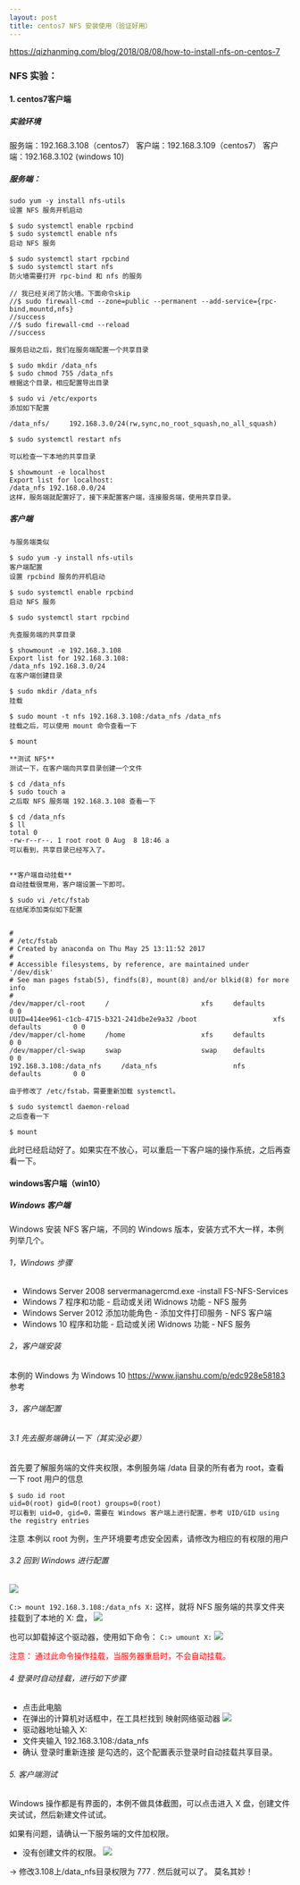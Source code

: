 ```yaml
---
layout: post
title: centos7 NFS 安装使用（验证好用）
---
```



https://qizhanming.com/blog/2018/08/08/how-to-install-nfs-on-centos-7
### NFS 实验：
#### 1. centos7客户端
##### 实验环境
服务端：192.168.3.108（centos7）
客户端：192.168.3.109（centos7）
客户端：192.168.3.102 (windows 10)

##### 服务端：
```
sudo yum -y install nfs-utils
设置 NFS 服务开机启动

$ sudo systemctl enable rpcbind
$ sudo systemctl enable nfs
启动 NFS 服务

$ sudo systemctl start rpcbind
$ sudo systemctl start nfs
防火墙需要打开 rpc-bind 和 nfs 的服务

// 我已经关闭了防火墙。下面命令skip
//$ sudo firewall-cmd --zone=public --permanent --add-service={rpc-bind,mountd,nfs}
//success
//$ sudo firewall-cmd --reload
//success

服务启动之后，我们在服务端配置一个共享目录

$ sudo mkdir /data_nfs
$ sudo chmod 755 /data_nfs
根据这个目录，相应配置导出目录

$ sudo vi /etc/exports
添加如下配置

/data_nfs/     192.168.3.0/24(rw,sync,no_root_squash,no_all_squash)

$ sudo systemctl restart nfs

可以检查一下本地的共享目录

$ showmount -e localhost
Export list for localhost:
/data_nfs 192.168.0.0/24
这样，服务端就配置好了，接下来配置客户端，连接服务端，使用共享目录。
```

##### 客户端
```
与服务端类似

$ sudo yum -y install nfs-utils
客户端配置
设置 rpcbind 服务的开机启动

$ sudo systemctl enable rpcbind
启动 NFS 服务

$ sudo systemctl start rpcbind

先查服务端的共享目录

$ showmount -e 192.168.3.108
Export list for 192.168.3.108:
/data_nfs 192.168.3.0/24
在客户端创建目录

$ sudo mkdir /data_nfs
挂载

$ sudo mount -t nfs 192.168.3.108:/data_nfs /data_nfs
挂载之后，可以使用 mount 命令查看一下

$ mount

**测试 NFS**
测试一下，在客户端向共享目录创建一个文件

$ cd /data_nfs
$ sudo touch a
之后取 NFS 服务端 192.168.3.108 查看一下

$ cd /data_nfs
$ ll
total 0
-rw-r--r--. 1 root root 0 Aug  8 18:46 a
可以看到，共享目录已经写入了。


**客户端自动挂载**
自动挂载很常用，客户端设置一下即可。

$ sudo vi /etc/fstab
在结尾添加类似如下配置


#
# /etc/fstab
# Created by anaconda on Thu May 25 13:11:52 2017
#
# Accessible filesystems, by reference, are maintained under '/dev/disk'
# See man pages fstab(5), findfs(8), mount(8) and/or blkid(8) for more info
#
/dev/mapper/cl-root     /                       xfs     defaults        0 0
UUID=414ee961-c1cb-4715-b321-241dbe2e9a32 /boot                   xfs     defaults        0 0
/dev/mapper/cl-home     /home                   xfs     defaults        0 0
/dev/mapper/cl-swap     swap                    swap    defaults        0 0
192.168.3.108:/data_nfs     /data_nfs                   nfs     defaults        0 0

由于修改了 /etc/fstab，需要重新加载 systemctl。

$ sudo systemctl daemon-reload
之后查看一下

$ mount
```

此时已经启动好了。如果实在不放心，可以重启一下客户端的操作系统，之后再查看一下。


#### windows客户端（win10）
##### Windows 客户端
Windows 安装 NFS 客户端，不同的 Windows 版本，安装方式不大一样，本例列举几个。

###### 1，Windows	步骤
* Windows Server 2008	servermanagercmd.exe -install FS-NFS-Services
* Windows 7	程序和功能 - 启动或关闭 Widnows 功能 - NFS 服务
* Windows Server 2012	添加功能角色 - 添加文件打印服务 - NFS 客户端
* Windows 10	程序和功能 - 启动或关闭 Widnows 功能 - NFS 服务

###### 2，客户端安装
本例的 Windows 为 Windows 10
https://www.jianshu.com/p/edc928e58183 参考
###### 3，客户端配置

###### 3.1 先去服务端确认一下（其实没必要）
首先要了解服务端的文件夹权限，本例服务端 /data 目录的所有者为 root，查看一下 root 用户的信息
```
$ sudo id root
uid=0(root) gid=0(root) groups=0(root)
可以看到 uid=0, gid=0，需要在 Windows 客户端上进行配置，参考 UID/GID using the registry entries
```
注意
本例以 root 为例，生产环境要考虑安全因素，请修改为相应的有权限的用户

###### 3.2 回到 Windows 进行配置

 ![](/images/2020-07-08-10-37-25.png)

`C:> mount 192.168.3.108:/data_nfs X:`
这样，就将 NFS 服务端的共享文件夹挂载到了本地的 X: 盘，
 ![](/images/2020-07-08-10-40-35.png)

也可以卸载掉这个驱动器，使用如下命令：
`C:> umount X:`
 ![](/images/2020-07-08-10-41-06.png)


<font color=red> 注意：
通过此命令操作挂载，当服务器重启时，不会自动挂载。</font>

###### 4 登录时自动挂载，进行如下步骤
* 点击此电脑
* 在弹出的计算机对话框中，在工具栏找到 映射网络驱动器
   ![](/images/2020-07-08-10-41-57.png)
* 驱动器地址输入 X:
* 文件夹输入 192.168.3.108:/data_nfs
* 确认 登录时重新连接 是勾选的，这个配置表示登录时自动挂载共享目录。

###### 5. 客户端测试
Windows 操作都是有界面的，本例不做具体截图，可以点击进入 X 盘，创建文件夹试试，然后新建文件试试。

如果有问题，请确认一下服务端的文件加权限。
+ 没有创建文件的权限。
 ![](/images/2020-07-08-10-43-15.png)

→ 修改3.108上/data_nfs目录权限为 777 . 然后就可以了。
  莫名其妙！

  